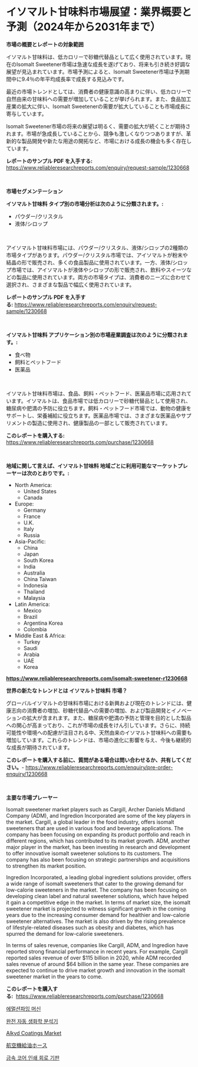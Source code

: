 <p><h1>イソマルト甘味料市場展望：業界概要と予測（2024年から2031年まで）</h1></p><p><strong>市場の概要とレポートの対象範囲</strong></p>
<p><p>イソマルト甘味料は、低カロリーで砂糖代替品として広く使用されています。現在のIsomalt Sweetener市場は急速な成長を遂げており、将来も引き続き好調な展望が見込まれています。市場予測によると、Isomalt Sweetener市場は予測期間中に9.4％の年平均成長率で成長する見込みです。</p><p>最近の市場トレンドとしては、消費者の健康意識の高まりに伴い、低カロリーで自然由来の甘味料への需要が増加していることが挙げられます。また、食品加工産業の拡大に伴い、Isomalt Sweetenerの需要が拡大していることも市場成長に寄与しています。</p><p>Isomalt Sweetener市場の将来の展望は明るく、需要の拡大が続くことが期待されます。市場が急成長していることから、競争も激しくなりつつありますが、革新的な製品開発や新たな用途の開拓など、市場における成長の機会も多く存在しています。</p></p>
<p><strong>レポートのサンプル PDF を入手する:</strong> <a href="https://www.reliableresearchreports.com/enquiry/request-sample/1230668">https://www.reliableresearchreports.com/enquiry/request-sample/1230668</a></p>
<p>&nbsp;</p>
<p><strong>市場セグメンテーション</strong></p>
<p><strong>イソマルト甘味料 タイプ別の市場分析は次のように分類されます。:</strong></p>
<p><ul><li>パウダー/クリスタル</li><li>液体/シロップ</li></ul></p>
<p>&nbsp;</p>
<p><p>アイソマルト甘味料市場には、パウダー/クリスタル、液体/シロップの2種類の市場タイプがあります。パウダー/クリスタル市場では、アイソマルトが粉末や結晶の形で販売され、多くの食品製品に使用されています。一方、液体/シロップ市場では、アイソマルトが液体やシロップの形で販売され、飲料やスイーツなどの製品に使用されています。両方の市場タイプは、消費者のニーズに合わせて選択され、さまざまな製品で幅広く使用されています。</p></p>
<p><strong>レポートのサンプル PDF を入手する:</strong>&nbsp;<a href="https://www.reliableresearchreports.com/enquiry/request-sample/1230668">https://www.reliableresearchreports.com/enquiry/request-sample/1230668</a></p>
<p>&nbsp;</p>
<p><strong> イソマルト甘味料 アプリケーション別の市場産業調査は次のように分類されます。:</strong></p>
<p><ul><li>食べ物</li><li>飼料とペットフード</li><li>医薬品</li></ul></p>
<p>&nbsp;</p>
<p><p>イソマルト甘味料市場は、食品、飼料・ペットフード、医薬品市場に応用されています。イソマルトは、食品市場では低カロリーで砂糖代替品として使用され、糖尿病や肥満の予防に役立ちます。飼料・ペットフード市場では、動物の健康をサポートし、栄養補給に役立ちます。医薬品市場では、さまざまな医薬品やサプリメントの製造に使用され、健康製品の一部として販売されています。</p></p>
<p><strong>このレポートを購入する:</strong>&nbsp; <a href="https://www.reliableresearchreports.com/purchase/1230668">https://www.reliableresearchreports.com/purchase/1230668</a></p>
<p>&nbsp;</p>
<p><strong>地域に関して言えば、イソマルト甘味料 地域ごとに利用可能なマーケットプレーヤーは次のとおりです。:</strong></p>
<p><ul>
    <li>
        North America:
        <ul>
            <li>United States</li>
            <li>Canada</li>
        </ul>
    </li>
    <li>
        Europe:
        <ul>
            <li>Germany</li>
            <li>France</li>
            <li>U.K.</li>
            <li>Italy</li>
            <li>Russia</li>
        </ul>
    </li>
    <li>
        Asia-Pacific:
        <ul>
            <li>China</li>
            <li>Japan</li>
            <li>South Korea</li>
            <li>India</li>
            <li>Australia</li>
            <li>China Taiwan</li>
            <li>Indonesia</li>
            <li>Thailand</li>
            <li>Malaysia</li>
        </ul>
    </li>
    <li>
        Latin America:
        <ul>
            <li>Mexico</li>
            <li>Brazil</li>
            <li>Argentina Korea</li>
            <li>Colombia</li>
        </ul>
    </li>
    <li>
        Middle East & Africa:
        <ul>
            <li>Turkey</li>
            <li>Saudi</li>
            <li>Arabia</li>
            <li>UAE</li>
            <li>Korea</li>
        </ul>
    </li>
    </ul></p>
<p><strong><a href="https://www.reliableresearchreports.com/isomalt-sweetener-r1230668">https://www.reliableresearchreports.com/isomalt-sweetener-r1230668</a></strong>&nbsp;</p>
<p><strong>世界の新たなトレンドとは イソマルト甘味料 市場？</strong></p>
<p><p>グローバルイソマルトの甘味料市場における新興および現在のトレンドには、健康志向の消費者の増加、砂糖代替品への需要の増加、および製品開発とイノベーションの拡大が含まれます。また、糖尿病や肥満の予防と管理を目的とした製品への関心が高まっており、これが市場の成長をけん引しています。さらに、持続可能性や環境への配慮が注目される中、天然由来のイソマルト甘味料への需要も増加しています。これらのトレンドは、市場の進化に影響を与え、今後も継続的な成長が期待されています。</p></p>
<p><strong>このレポートを購入する前に、質問がある場合は問い合わせるか、共有してください。</strong>- <a href="https://www.reliableresearchreports.com/enquiry/pre-order-enquiry/1230668">https://www.reliableresearchreports.com/enquiry/pre-order-enquiry/1230668</a></p>
<p>&nbsp;</p>
<p><strong>主要な市場プレーヤー</strong></p>
<p><p>Isomalt sweetener market players such as Cargill, Archer Daniels Midland Company (ADM), and Ingredion Incorporated are some of the key players in the market. Cargill, a global leader in the food industry, offers isomalt sweeteners that are used in various food and beverage applications. The company has been focusing on expanding its product portfolio and reach in different regions, which has contributed to its market growth. ADM, another major player in the market, has been investing in research and development to offer innovative isomalt sweetener solutions to its customers. The company has also been focusing on strategic partnerships and acquisitions to strengthen its market position.</p><p>Ingredion Incorporated, a leading global ingredient solutions provider, offers a wide range of isomalt sweeteners that cater to the growing demand for low-calorie sweeteners in the market. The company has been focusing on developing clean label and natural sweetener solutions, which have helped it gain a competitive edge in the market. In terms of market size, the isomalt sweetener market is projected to witness significant growth in the coming years due to the increasing consumer demand for healthier and low-calorie sweetener alternatives. The market is also driven by the rising prevalence of lifestyle-related diseases such as obesity and diabetes, which has spurred the demand for low-calorie sweeteners.</p><p>In terms of sales revenue, companies like Cargill, ADM, and Ingredion have reported strong financial performance in recent years. For example, Cargill reported sales revenue of over $115 billion in 2020, while ADM recorded sales revenue of around $64 billion in the same year. These companies are expected to continue to drive market growth and innovation in the isomalt sweetener market in the years to come.</p></p>
<p><strong>このレポートを購入する:</strong>&nbsp;&nbsp;<a href="https://www.reliableresearchreports.com/purchase/1230668">https://www.reliableresearchreports.com/purchase/1230668</a></p>
<p><p><a href="https://medium.com/@hershelkris/%EC%9A%A9%ED%95%B4%EA%B8%B0-%EA%B8%B0%EA%B3%84-%EC%8B%9C%EC%9E%A5%EC%9D%80-%EC%8B%9C%EC%9E%A5-%EC%A0%90%EC%9C%A0%EC%9C%A8-%EC%8B%9C%EC%9E%A5-%EB%8F%99%ED%96%A5-%EB%B0%8F-%EC%8B%9C%EC%9E%A5-%EC%84%B1%EC%9E%A5%EC%97%90-%EB%8C%80%ED%95%9C-%EC%A0%95%EB%B3%B4%EB%A5%BC-%EC%A0%9C%EA%B3%B5%ED%95%A9%EB%8B%88%EB%8B%A4-06aecc91fe5b">에멀션파잉 머신</a></p><p><a href="https://github.com/JeromeRtyau89966/Market-Research-Report-List-1/blob/main/204715533734.md">완전 자동 생화학 분석기</a></p><p><a href="https://www.linkedin.com/pulse/alkyd-coatings-market-research-report-unlocks-analysis-financial-rjk8f?trackingId=jE6y8ZNuTBxnqlSw4rGOBQ%3D%3D">Alkyd Coatings Market</a></p><p><a href="https://medium.com/@clairhane2018/%E8%88%AA%E7%A9%BA%E6%A9%9F%E7%B5%A6%E6%B2%B9%E3%83%9B%E3%83%BC%E3%82%B9%E5%B8%82%E5%A0%B4-2031%E5%B9%B4%E3%81%BE%E3%81%A7%E3%81%AE%E3%83%88%E3%83%AC%E3%83%B3%E3%83%89-%E4%BA%88%E6%B8%AC-%E7%AB%B6%E4%BA%89%E5%88%86%E6%9E%90-5c831983f7f5">航空機給油ホース</a></p><p><a href="https://github.com/TimmyMann6767/Market-Research-Report-List-1/blob/main/890368033729.md">금속 코어 인쇄 회로 기판</a></p></p>